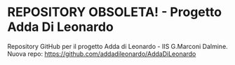 # REPOSITORY OBSOLETA! - Progetto Adda Di Leonardo
Repository GitHub per il progetto Adda di Leonardo - IIS G.Marconi Dalmine.
Nuova repo: https://github.com/addadileonardo/AddaDiLeonardo
